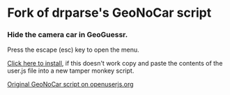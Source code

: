 # Fork of drparse's GeoNoCar script
### Hide the camera car in GeoGuessr.

Press the escape (esc) key to open the menu.

[Click here to install](https://github.com/echandler/Fork-of-drparse-s-GeoNoCar-script/raw/main/GeoGuessrNoCarScript.user.js), if this doesn't work copy and paste the contents of the user.js file into a new tamper monkey script.



[Original GeoNoCar script on openuserjs.org](https://openuserjs.org/scripts/drparse/GeoNoCar)
